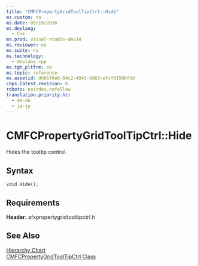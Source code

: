 ```yaml
---
title: "CMFCPropertyGridToolTipCtrl::Hide"
ms.custom: na
ms.date: 09/19/2016
ms.devlang: 
  - C++
ms.prod: visual-studio-dev14
ms.reviewer: na
ms.suite: na
ms.technology: 
  - devlang-cpp
ms.tgt_pltfrm: na
ms.topic: reference
ms.assetid: dd6676e6-84c2-4843-8d63-efcf8159bf5d
caps.latest.revision: 8
robots: noindex,nofollow
translation.priority.ht: 
  - de-de
  - ja-jp
---
```

# CMFCPropertyGridToolTipCtrl::Hide
Hides the tooltip control.  
  
## Syntax  
  
```  
void Hide();  
```  
  
## Requirements  
 **Header:** afxpropertygridtooltipctrl.h  
  
## See Also  
 [Hierarchy Chart](../vs140/Hierarchy-Chart.md)   
 [CMFCPropertyGridToolTipCtrl Class](../vs140/CMFCPropertyGridToolTipCtrl-Class.md)